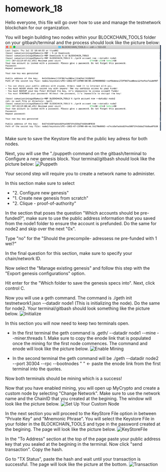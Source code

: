# homework_18
Hello everyone, this file will go over how to use and manage the testnetwork blockchain for our organization.

You will begin building two nodes within your BLOCKCHAIN_TOOLS folder on your gitbash/terminal and the process should look like the picture below:
![Node](Screenshots/StepOne.png)

Make sure to save the Keystore file and the public key adress for both nodes. 

Next, you will use the "./puppeth command on the gitbash/terminal to Configure a new genesis block. Your terminal/gitbash should look like the picture below:
![Puppeth](StepTwo.png)

Your second step will require you to create a network name to administer. 

In this section make sure to select 
* "2. Configure new genesis"  
* "1. Create new genesis from scratch"
* "2. Clique - proof-of-authority"

In the section that poses the question "Which accounts should be pre-funded?", make sure to use the public address information that you saved from the node1 folder to ensure the account is prefunded. Do the same for node2 and skip over the next "0x".

Type "no" for the "Should the precompile- adressess ne pre-funded with 1 wei?"

In the final question for this section, make sure to specify your chain/network ID.

Now select the "Manage existing genesis" and follow this step with the "Export genesis configurations" option. 

Hit enter for the "Which folder to save the genesis specs into". Next, click control C. 

Now you will use a geth command. The command is ./geth init testnetwork1.json --datadir node1 (This is initializing the node). Do the same for node2. Your terminal/gitbash should look something like the picture below. 
![Initialize](StepThree.png)

In this section you will now need to keep two terminals open. 
* In the first terminal the geth command is .geth/ --datadir node1 --mine --miner.threads 1. Make sure to copy the enode link that is populated once the mining for the first node commences. The command and enode will look like the picture below.
![Enable Mining](StepFour.png)

* In the second terminal the geth command will be ./geth --datadir node2 --port 30304 --rpc --bootnodes " " <- paste the enode link from the first terminal into the quotes. 

Now both terminals should be mining which is a success!

Now that you have enabled mining, you will open up MyCrypto and create a custom node by selecting "Change Network". Make sure to use the network name and the ChainID that you created at the begining. The window will look like the picture below.
![Set Up Your Custom Node](Create_Custom.png)

In the next section you will proceed to the KeyStore File option in between "Private Key" and "Mnemonic Phrase". You will select the Keystore File in your folder in the BLOCKCHAIN_TOOLS and type in the password created at the begining. The page will look like the picture below. 
![KeyStoreFile](KeyStoreFile.png)


In the "To Address" section at the top of the page paste your public address key that you sealed at the begining in the terminal. Now click "send transaction". Copy the hash.

Go to "TX Status", paste the hash and wait until your transaction is successful. The page will look like the picture at the bottom. 
![Transaction](Pending_Transaction.png)
